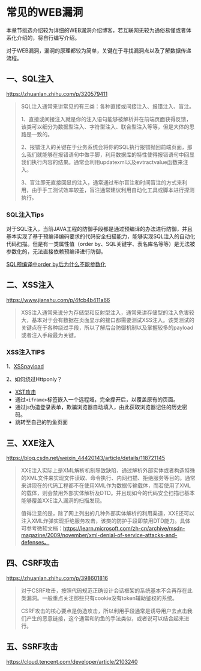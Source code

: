 # 常见的WEB漏洞

本章节挑选介绍较为详细的WEB漏洞介绍博客，若互联网无较为通俗易懂或者体系化介绍的，将自行编写介绍。

对于WEB漏洞，漏洞的原理都较为简单，关键在于寻找漏洞点以及了解数据传递流程。

## 一、SQL注入

https://zhuanlan.zhihu.com/p/320579411

> SQL注入通常来讲常见的有三类：各种直接或间接注入、报错注入、盲注。
>
> 1、直接或间接注入就是你的注入语句能够被解析并在前端页面获得反馈，该类可以细分为数据型注入、字符型注入、联合型注入等等，但是大体的思路是一致的。
>
> 2、报错注入的关键在于业务系统会将你的SQL执行报错抛回前端页面，那么我们就能够在报错语句中做手脚，利用数据库的特性使得报错语句中回显我们执行内容的结果。通常会利用updatexml以及evtractvalue函数来注入。
>
> 3、盲注即无直接回显的注入，通常通过布尔盲注和时间盲注的方式来利用，由于手工测试效率较差，盲注通常建议利用自动化工具或脚本进行探测执行。

### SQL注入Tips

对于SQL注入，当前JAVA工程的防御手段都是通过预编译的办法进行防御，并且基本实现了基于预编译编码要求的代码安全扫描能力，能够实现SQL注入的自动化代码扫描。但是有一类属性值（order by、SQL关键字、表名库名等等）是无法被参数化的，无法直接依赖预编译进行防御。

[SQL预编译中order by后为什么不能参数化](https://www.cnblogs.com/lsdb/p/12084038.html)

## 二、XSS注入

https://www.jianshu.com/p/4fcb4b411a66

> XSS注入通常来说分为存储型和反射型注入，通常来讲存储型的注入危害较大，基本对于会有数据在页面显示的接口都需要测试XSS注入。该类测试的关键点在于各种绕过手段，所以了解后台防御机制以及掌握较多的payload或者注入手段最为关键。

### XSS注入TIPS

1、[XSSpayload](https://www.jianshu.com/p/0cb3d4354c85)

2、如何绕过Httponly？

- [XST攻击](https://zhuanlan.zhihu.com/p/61990354)
- 通过`<iframe>`标签嵌入一个远程域，完全撑开后，以覆盖原有的页面。
- 通过js伪造登录表单，欺骗浏览器自动填入，由此获取浏览器记住的历史密码。
- 跳转至自己的钓鱼页面

## 三、XXE注入

https://blog.csdn.net/weixin_44420143/article/details/118721145

> XXE注入实际上是XML解析机制导致缺陷，通过解析外部实体或者构造特殊的XML文件来实现文件读取、命令执行、内网扫描、拒绝服务等目的。通常来讲现在的代码工程都不在使用XML作为数据传输载体，而若使用了XML的载体，则会禁用外部实体解析及DTD。并且现如今的代码安全扫描已基本能够覆盖XXE注入漏洞的扫描发现。
>
> 值得注意的是，除了网上列出的几种外部实体解析的利用渠道，XXE还可以注入XML炸弹实现拒绝服务攻击，该类的防护手段即禁用DTD能力。具体可参考微软文档：https://learn.microsoft.com/zh-cn/archive/msdn-magazine/2009/november/xml-denial-of-service-attacks-and-defenses。

## 四、CSRF攻击

https://zhuanlan.zhihu.com/p/398601816

> 对于CSRF攻击，按照代码规范正确设计会话框架的系统基本不会再存在此类漏洞。一般重点关注那些只有cookie没有token辅助鉴权的系统。
>
> CSRF攻击的核心要点是伪造攻击，所以利用手段通常是诱导用户去点击我们产生的恶意链接，这个通常和钓鱼的手法类似，或者说可以结合起来进行。

## 五、SSRF攻击

https://cloud.tencent.com/developer/article/2103240




